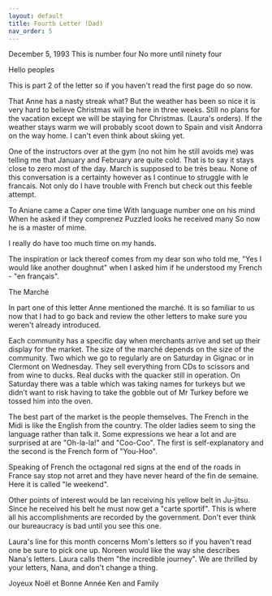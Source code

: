 ```yaml
---
layout: default
title: Fourth Letter (Dad)
nav_order: 5
---
```


December 5, 1993
This is number four
No more until ninety four

Hello peoples

This is part 2 of the letter so if you haven't read the first page do so now.

That Anne has a nasty streak what? But the weather has been so nice it is very hard to believe Christmas will be here in three weeks. Still no plans for the vacation except we will be staying for Christmas. (Laura's orders). If the weather stays warm we will probably scoot down to Spain and visit Andorra on the way home. I can't even think about skiing yet.

One of the instructors over at the gym (no not him he still avoids me) was telling me that January and February are quite cold. That is to say it stays close to zero most of the day. March is supposed to be très beau. None of this conversation is a certainty however as I continue to struggle with le francais. Not only do I have trouble with French but check out this feeble attempt.

To Aniane came a Caper one time
With language number one on his mind
When he asked if they comprenez
Puzzled looks he received many
So now he is a master of mime.

I really do have too much time on my hands.

The inspiration or lack thereof comes from my dear son who told me, "Yes I would like another doughnut" when I asked him if he understood my French - "en français".

The Marché

In part one of this letter Anne mentioned the marché. It is so familiar to us now that I had to go back and review the other letters to make sure you weren't already introduced.

Each community has a specific day when merchants arrive and set up their display for the market. The size of the marché depends on the size of the community. Two which we go to regularly are on Saturday in Gignac or in Clermont on Wednesday. They sell everything from CDs to scissors and from wine to ducks. Real ducks with the quacker still in operation. On Saturday there was a table which was taking names for turkeys but we didn’t want to risk having to take the gobble out of Mr Turkey before we tossed him into the oven.

The best part of the market is the people themselves. The French in the Midi is like the English from the country. The older ladies seem to sing the language rather than talk it. Some expressions we hear a lot and are surprised at are "Oh-la-la!" and "Coo-Coo". The first is self-explanatory and the second is the French form of "You-Hoo".

Speaking of French the octagonal red signs at the end of the roads in France say stop not arret and they have never heard of the fin de semaine. Here it is called "le weekend".

Other points of interest would be Ian receiving his yellow belt in Ju-jitsu. Since he received his belt he must now get a "carte sportif". This is where all his accomplishments are recorded by the government. Don't ever think our bureaucracy is bad until you see this one.

Laura's line for this month concerns Mom's letters so if you haven't read one be sure to pick one up. Noreen would like the way she describes Nana's letters. Laura calls them "the incredible journey". We are thrilled by your letters, Nana, and don't change a thing.

Joyeux Noël et Bonne Année
Ken and Family

